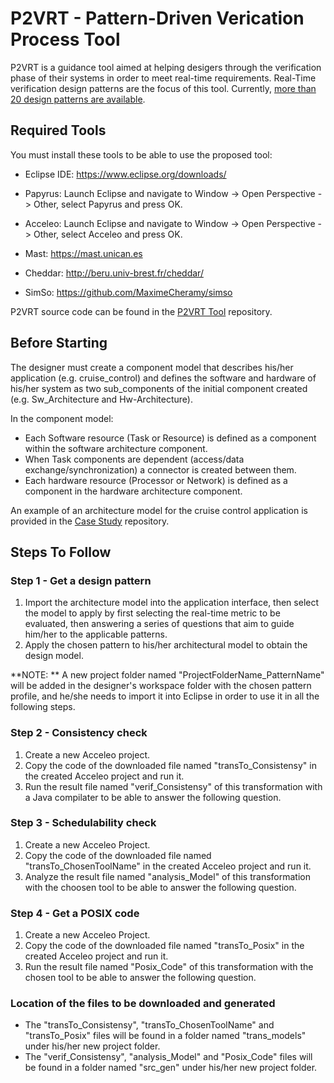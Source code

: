 # P2VRT - Pattern-Driven Verication Process Tool

P2VRT is a guidance tool aimed at helping desigers through the verification phase of their systems in order to meet real-time requirements. Real-Time verification design patterns are the focus of this tool. Currently, [more than 20 design patterns are available](https://github.com/Rania-Mzid/P2VRT/tree/main/Patterns%20repositery).

## Required Tools

You must install these tools to be able to use the proposed tool:

- Eclipse IDE: https://www.eclipse.org/downloads/
- Papyrus: Launch Eclipse and navigate to Window -> Open Perspective -> Other, select Papyrus and press OK.
- Acceleo: Launch Eclipse and navigate to Window -> Open Perspective -> Other, select Acceleo and press OK.

- Mast: https://mast.unican.es
- Cheddar: http://beru.univ-brest.fr/cheddar/
- SimSo: https://github.com/MaximeCheramy/simso

P2VRT source code can be found in the [P2VRT Tool](https://github.com/Rania-Mzid/P2VRT/tree/main/P2VRT%20Tool) repository.

## Before Starting 

The designer must create a component model that describes his/her application (e.g. cruise_control) and defines the software and hardware of his/her system as two sub_components of the initial component created (e.g. Sw_Architecture and Hw-Architecture).

In the component model:
- Each Software resource (Task or Resource) is defined as a component within the software architecture component.
- When Task components are dependent (access/data exchange/synchronization) a connector is created between them.
- Each hardware resource (Processor or Network) is defined as a component in the hardware architecture component.

An example of an architecture model for the cruise control application is provided in the [Case Study](https://github.com/Rania-Mzid/P2VRT/tree/main/Case%20study%20and%20demos) repository.


## Steps To Follow

### Step 1 - Get a design pattern

1. Import the architecture model into the application interface, then select the model to apply by first selecting the real-time metric to be evaluated, then answering a series of questions that aim to guide him/her to the applicable patterns.
2. Apply the chosen pattern to his/her architectural model to obtain the design model.

**NOTE: **
A new project folder named "ProjectFolderName_PatternName" will be added in the designer's workspace folder with the chosen pattern profile, and he/she needs to import it into Eclipse in order to use it in all the following steps.

### Step 2 - Consistency check

1. Create a new Acceleo project.
2. Copy the code of the downloaded file named "transTo_Consistensy" in the created Acceleo project and run it.
3. Run the result file named "verif_Consistensy" of this transformation with a Java compilater to be able to answer the following question.

### Step 3 - Schedulability check

1. Create a new Acceleo Project.
2. Copy the code of the downloaded file named "transTo_ChosenToolName" in the created Acceleo project and run it.
3. Analyze the result file named "analysis_Model" of this transformation with the choosen tool to be able to answer the following question.

### Step 4 - Get a POSIX code

1. Create a new Acceleo Project.
2. Copy the code of the downloaded file named "transTo_Posix" in the created Acceleo project and run it.
3. Run the result file named "Posix_Code" of this transformation with the chosen tool to be able to answer the following question.

### Location of the files to be downloaded and generated

- The "transTo_Consistensy", "transTo_ChosenToolName" and "transTo_Posix" files will be found in a folder named "trans_models" under his/her new project folder.
- The "verif_Consistensy", "analysis_Model" and "Posix_Code" files will be found in a folder named "src_gen" under his/her new project folder.
